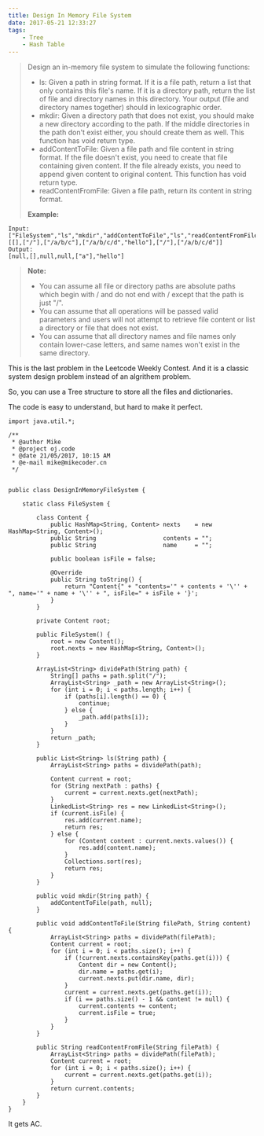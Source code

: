 ```yaml
---
title: Design In Memory File System
date: 2017-05-21 12:33:27
tags:
    - Tree
    - Hash Table
---
```


> Design an in-memory file system to simulate the following functions:
>
> + ls: Given a path in string format. If it is a file path, return a list that only contains this file's name. If it is a directory path, return the list of file and directory names in this directory. Your output (file and directory names together) should in lexicographic order.
> + mkdir: Given a directory path that does not exist, you should make a new directory according to the path. If the middle directories in the path don't exist either, you should create them as well. This function has void return type.
> + addContentToFile: Given a file path and file content in string format. If the file doesn't exist, you need to create that file containing given content. If the file already exists, you need to append given content to original content. This function has void return type.
> + readContentFromFile: Given a file path, return its content in string format.
>
> **Example:**
```
Input:
["FileSystem","ls","mkdir","addContentToFile","ls","readContentFromFile"]
[[],["/"],["/a/b/c"],["/a/b/c/d","hello"],["/"],["/a/b/c/d"]]
Output:
[null,[],null,null,["a"],"hello"]
```
> **Note:**
> + You can assume all file or directory paths are absolute paths which begin with / and do not end with / except that the path is just "/".
> + You can assume that all operations will be passed valid parameters and users will not attempt to retrieve file content or list a directory or file that does not exist.
> + You can assume that all directory names and file names only contain lower-case letters, and same names won't exist in the same directory.

<!--more-->

This is the last problem in the Leetcode Weekly Contest. And it is a classic system design problem instead of an algrithem problem.

So, you can use a Tree structure to store all the files and dictionaries.

The code is easy to understand, but hard to make it perfect.

```
import java.util.*;

/**
 * @author Mike
 * @project oj.code
 * @date 21/05/2017, 10:15 AM
 * @e-mail mike@mikecoder.cn
 */


public class DesignInMemoryFileSystem {

    static class FileSystem {

        class Content {
            public HashMap<String, Content> nexts    = new HashMap<String, Content>();
            public String                   contents = "";
            public String                   name     = "";

            public boolean isFile = false;

            @Override
            public String toString() {
                return "Content{" + "contents='" + contents + '\'' + ", name='" + name + '\'' + ", isFile=" + isFile + '}';
            }
        }

        private Content root;

        public FileSystem() {
            root = new Content();
            root.nexts = new HashMap<String, Content>();
        }

        ArrayList<String> dividePath(String path) {
            String[] paths = path.split("/");
            ArrayList<String> _path = new ArrayList<String>();
            for (int i = 0; i < paths.length; i++) {
                if (paths[i].length() == 0) {
                    continue;
                } else {
                    _path.add(paths[i]);
                }
            }
            return _path;
        }

        public List<String> ls(String path) {
            ArrayList<String> paths = dividePath(path);

            Content current = root;
            for (String nextPath : paths) {
                current = current.nexts.get(nextPath);
            }
            LinkedList<String> res = new LinkedList<String>();
            if (current.isFile) {
                res.add(current.name);
                return res;
            } else {
                for (Content content : current.nexts.values()) {
                    res.add(content.name);
                }
                Collections.sort(res);
                return res;
            }
        }

        public void mkdir(String path) {
            addContentToFile(path, null);
        }

        public void addContentToFile(String filePath, String content) {
            ArrayList<String> paths = dividePath(filePath);
            Content current = root;
            for (int i = 0; i < paths.size(); i++) {
                if (!current.nexts.containsKey(paths.get(i))) {
                    Content dir = new Content();
                    dir.name = paths.get(i);
                    current.nexts.put(dir.name, dir);
                }
                current = current.nexts.get(paths.get(i));
                if (i == paths.size() - 1 && content != null) {
                    current.contents += content;
                    current.isFile = true;
                }
            }
        }

        public String readContentFromFile(String filePath) {
            ArrayList<String> paths = dividePath(filePath);
            Content current = root;
            for (int i = 0; i < paths.size(); i++) {
                current = current.nexts.get(paths.get(i));
            }
            return current.contents;
        }
    }
}
```

It gets AC.
